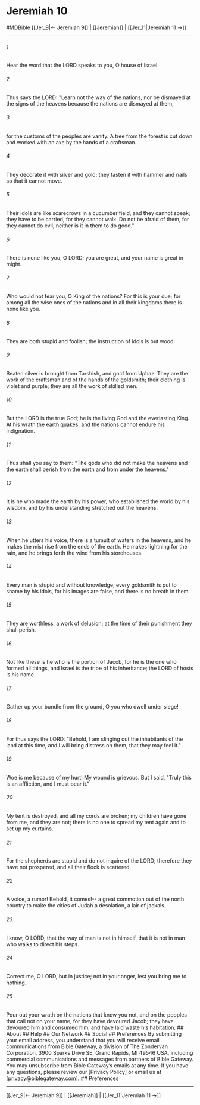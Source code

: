 # Jeremiah 10
#MDBible
[[Jer_9|← Jeremiah 9]] | [[Jeremiah]] | [[Jer_11|Jeremiah 11 →]]

***


###### 1 
Hear the word that the LORD speaks to you, O house of Israel. 

###### 2 
Thus says the LORD: "Learn not the way of the nations, nor be dismayed at the signs of the heavens because the nations are dismayed at them, 

###### 3 
for the customs of the peoples are vanity. A tree from the forest is cut down and worked with an axe by the hands of a craftsman. 

###### 4 
They decorate it with silver and gold; they fasten it with hammer and nails so that it cannot move. 

###### 5 
Their idols are like scarecrows in a cucumber field, and they cannot speak; they have to be carried, for they cannot walk. Do not be afraid of them, for they cannot do evil, neither is it in them to do good." 

###### 6 
There is none like you, O LORD; you are great, and your name is great in might. 

###### 7 
Who would not fear you, O King of the nations? For this is your due; for among all the wise ones of the nations and in all their kingdoms there is none like you. 

###### 8 
They are both stupid and foolish; the instruction of idols is but wood! 

###### 9 
Beaten silver is brought from Tarshish, and gold from Uphaz. They are the work of the craftsman and of the hands of the goldsmith; their clothing is violet and purple; they are all the work of skilled men. 

###### 10 
But the LORD is the true God; he is the living God and the everlasting King. At his wrath the earth quakes, and the nations cannot endure his indignation. 

###### 11 
Thus shall you say to them: "The gods who did not make the heavens and the earth shall perish from the earth and from under the heavens." 

###### 12 
It is he who made the earth by his power, who established the world by his wisdom, and by his understanding stretched out the heavens. 

###### 13 
When he utters his voice, there is a tumult of waters in the heavens, and he makes the mist rise from the ends of the earth. He makes lightning for the rain, and he brings forth the wind from his storehouses. 

###### 14 
Every man is stupid and without knowledge; every goldsmith is put to shame by his idols, for his images are false, and there is no breath in them. 

###### 15 
They are worthless, a work of delusion; at the time of their punishment they shall perish. 

###### 16 
Not like these is he who is the portion of Jacob, for he is the one who formed all things, and Israel is the tribe of his inheritance; the LORD of hosts is his name. 

###### 17 
Gather up your bundle from the ground, O you who dwell under siege! 

###### 18 
For thus says the LORD: "Behold, I am slinging out the inhabitants of the land at this time, and I will bring distress on them, that they may feel it." 

###### 19 
Woe is me because of my hurt! My wound is grievous. But I said, "Truly this is an affliction, and I must bear it." 

###### 20 
My tent is destroyed, and all my cords are broken; my children have gone from me, and they are not; there is no one to spread my tent again and to set up my curtains. 

###### 21 
For the shepherds are stupid and do not inquire of the LORD; therefore they have not prospered, and all their flock is scattered. 

###### 22 
A voice, a rumor! Behold, it comes!-- a great commotion out of the north country to make the cities of Judah a desolation, a lair of jackals. 

###### 23 
I know, O LORD, that the way of man is not in himself, that it is not in man who walks to direct his steps. 

###### 24 
Correct me, O LORD, but in justice; not in your anger, lest you bring me to nothing. 

###### 25 
Pour out your wrath on the nations that know you not, and on the peoples that call not on your name, for they have devoured Jacob; they have devoured him and consumed him, and have laid waste his habitation. ## About ## Help ## Our Network ## Social ## Preferences By submitting your email address, you understand that you will receive email communications from Bible Gateway, a division of The Zondervan Corporation, 3900 Sparks Drive SE, Grand Rapids, MI 49546 USA, including commercial communications and messages from partners of Bible Gateway. You may unsubscribe from Bible Gateway&rsquo;s emails at any time. If you have any questions, please review our [Privacy Policy] or email us at [privacy@biblegateway.com]. ## Preferences

***

[[Jer_9|← Jeremiah 9]] | [[Jeremiah]] | [[Jer_11|Jeremiah 11 →]]

